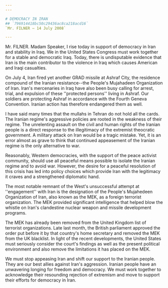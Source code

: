 ```yaml
---
---

# DEMOCRACY IN IRAN
## `796914418bc50c29436ac8ca218acd16`
`Mr. FILNER — 14 July 2008`

---
```



Mr. FILNER. Madam Speaker, I rise today in support of democracy in 
Iran and stability in Iraq. We in the United States Congress must work 
together for a stable and democratic Iraq. Today, there is undisputable 
evidence that Iran is the main contributor to the violence in Iraq 
which causes American and Iraqi casualties.

On July 4, Iran fired yet another GRAD missile at Ashraf City, the 
residence compound of the Iranian resistance--the People's Mujahadeen 
Organization of Iran. Iran's mercenaries in Iraq have also been busy 
calling for arrest, trial, and expulsion of these ''protected persons'' 
living in Ashraf. Our soldiers are protecting Ashraf in accordance with 
the Fourth Geneva Convention. Iranian action has therefore endangered 
them as well.

I have said many times that the mullahs in Tehran do not hold all the 
cards. The Iranian regime's aggressive policies are rooted in the 
weakness of their regime. The unrelenting assault on the civil and 
human rights of the Iranian people is a direct response to the 
illegitimacy of the extremist theocratic government. A military attack 
on Iran would be a tragic mistake. Yet, it is an error almost as grave 
to think that continued appeasement of the Iranian regime is the only 
alternative to war.

Reasonably, Western democracies, with the support of the peace 
activist community, should use all peaceful means possible to isolate 
the Iranian regime and to avoid war. However, the desire for a peaceful 
resolution of this crisis has led into policy choices which provide 
Iran with the legitimacy it craves and a strengthened diplomatic hand.

The most notable remnant of the West's unsuccessful attempt at 
''engagement'' with Iran is the designation of the People's Mujahedeen 
Organization of Iran, also known as the MEK, as a foreign terrorist 
organization. The MEK provided significant intelligence that helped 
blow the whistle on Iran's clandestine nuclear weapon and missile 
development programs.

The MEK has already been removed from the United Kingdom list of 
terrorist organizations. Late last month, the British parliament 
approved the order put before it by that country's home secretary and 
removed the MEK from the UK blacklist. In light of the recent 
developments, the United States must seriously consider the court's 
findings as well as the present political environment and also remove 
the limitations it has placed on the MEK.

We must stop appeasing Iran and shift our support to the Iranian 
people. They are our best allies against Iran's aggression. Iranian 
people have an unwavering longing for freedom and democracy. We must 
work together to acknowledge their resounding rejection of extremism 
and move to support their efforts for democracy in Iran.
